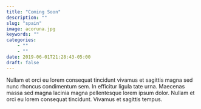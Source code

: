 ```yaml
---
title: "Coming Soon"
description: ""
slug: "spain"
image: acoruna.jpg
keywords: ""
categories: 
    - ""
    - ""
date: 2019-06-01T21:28:43-05:00
draft: false
---
```


Nullam et orci eu lorem consequat tincidunt vivamus et sagittis magna sed nunc rhoncus condimentum sem. In efficitur ligula tate urna. Maecenas massa sed magna lacinia magna pellentesque lorem ipsum dolor. Nullam et orci eu lorem consequat tincidunt. Vivamus et sagittis tempus.